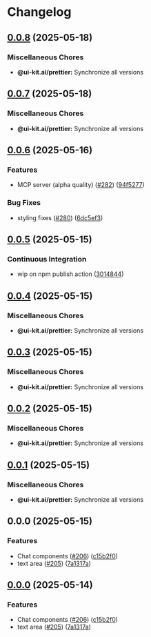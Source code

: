 # Changelog

## [0.0.8](https://github.com/alex-mcgovern/ui-kit.ai/compare/@ui-kit.ai/prettier@v0.0.7...@ui-kit.ai/prettier@v0.0.8) (2025-05-18)


### Miscellaneous Chores

* **@ui-kit.ai/prettier:** Synchronize all versions

## [0.0.7](https://github.com/alex-mcgovern/ui-kit.ai/compare/@ui-kit.ai/prettier@v0.0.6...@ui-kit.ai/prettier@v0.0.7) (2025-05-18)


### Miscellaneous Chores

* **@ui-kit.ai/prettier:** Synchronize all versions

## [0.0.6](https://github.com/alex-mcgovern/ui-kit.ai/compare/@ui-kit.ai/prettier@v0.0.5...@ui-kit.ai/prettier@v0.0.6) (2025-05-16)


### Features

* MCP server (alpha quality) ([#282](https://github.com/alex-mcgovern/ui-kit.ai/issues/282)) ([94f5277](https://github.com/alex-mcgovern/ui-kit.ai/commit/94f527783562e26f8a0b6c2e502ea6755c104fc6))


### Bug Fixes

* styling fixes ([#280](https://github.com/alex-mcgovern/ui-kit.ai/issues/280)) ([6dc5ef3](https://github.com/alex-mcgovern/ui-kit.ai/commit/6dc5ef3a733a9a40e559d91626e285c43ee2c13c))

## [0.0.5](https://github.com/alex-mcgovern/ui-kit.ai/compare/@ui-kit.ai/prettier@v0.0.4...@ui-kit.ai/prettier@v0.0.5) (2025-05-15)


### Continuous Integration

* wip on npm publish action ([3014844](https://github.com/alex-mcgovern/ui-kit.ai/commit/301484489287eb14713b16a28fba686e5c5040eb))

## [0.0.4](https://github.com/alex-mcgovern/ui-kit.ai/compare/@ui-kit.ai/prettier@v0.0.3...@ui-kit.ai/prettier@v0.0.4) (2025-05-15)


### Miscellaneous Chores

* **@ui-kit.ai/prettier:** Synchronize all versions

## [0.0.3](https://github.com/alex-mcgovern/ui-kit.ai/compare/@ui-kit.ai/prettier@v0.0.2...@ui-kit.ai/prettier@v0.0.3) (2025-05-15)


### Miscellaneous Chores

* **@ui-kit.ai/prettier:** Synchronize all versions

## [0.0.2](https://github.com/alex-mcgovern/ui-kit.ai/compare/@ui-kit.ai/prettier@v0.0.1...@ui-kit.ai/prettier@v0.0.2) (2025-05-15)


### Miscellaneous Chores

* **@ui-kit.ai/prettier:** Synchronize all versions

## [0.0.1](https://github.com/alex-mcgovern/ui-kit.ai/compare/@ui-kit.ai/prettier@v0.0.0...@ui-kit.ai/prettier@v0.0.1) (2025-05-15)


### Miscellaneous Chores

* **@ui-kit.ai/prettier:** Synchronize all versions

## 0.0.0 (2025-05-15)


### Features

* Chat components ([#206](https://github.com/alex-mcgovern/ui-kit.ai/issues/206)) ([c15b2f0](https://github.com/alex-mcgovern/ui-kit.ai/commit/c15b2f0df4dbd0c4123a08504704804689511259))
* text area ([#205](https://github.com/alex-mcgovern/ui-kit.ai/issues/205)) ([7a1317a](https://github.com/alex-mcgovern/ui-kit.ai/commit/7a1317a9b9a7b997e97ab59c60c16f78bedf9724))

## [0.0.0](https://github.com/alex-mcgovern/ui-kit.ai/compare/@ui-kit.ai/prettier-v0.0.0-alpha.3...@ui-kit.ai/prettier@v0.0.0) (2025-05-14)


### Features

* Chat components ([#206](https://github.com/alex-mcgovern/ui-kit.ai/issues/206)) ([c15b2f0](https://github.com/alex-mcgovern/ui-kit.ai/commit/c15b2f0df4dbd0c4123a08504704804689511259))
* text area ([#205](https://github.com/alex-mcgovern/ui-kit.ai/issues/205)) ([7a1317a](https://github.com/alex-mcgovern/ui-kit.ai/commit/7a1317a9b9a7b997e97ab59c60c16f78bedf9724))
